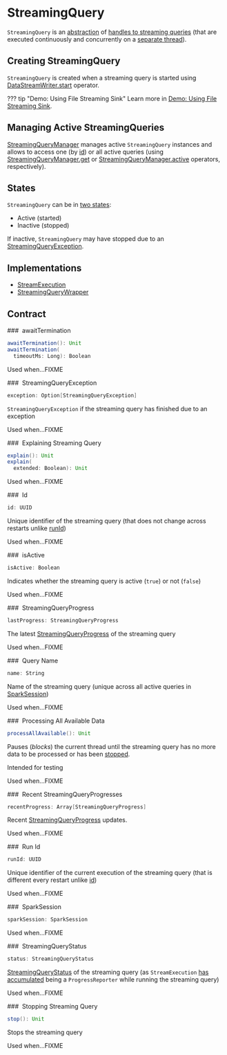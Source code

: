 # StreamingQuery

`StreamingQuery` is an [abstraction](#contract) of [handles to streaming queries](#implementations) (that are executed continuously and concurrently on a [separate thread](StreamExecution.md#queryExecutionThread)).

## Creating StreamingQuery

`StreamingQuery` is created when a streaming query is started using [DataStreamWriter.start](DataStreamWriter.md#start) operator.

??? tip "Demo: Using File Streaming Sink"
    Learn more in [Demo: Using File Streaming Sink](demo/using-file-streaming-sink.md).

## Managing Active StreamingQueries

[StreamingQueryManager](StreamingQueryManager.md) manages active `StreamingQuery` instances and allows to access one (by [id](#id)) or all active queries (using [StreamingQueryManager.get](StreamingQueryManager.md#get) or [StreamingQueryManager.active](StreamingQueryManager.md#active) operators, respectively).

## States

`StreamingQuery` can be in [two states](#isActive):

* Active (started)
* Inactive (stopped)

If inactive, `StreamingQuery` may have stopped due to an [StreamingQueryException](#exception).

## Implementations

* [StreamExecution](StreamExecution.md)
* [StreamingQueryWrapper](StreamingQueryWrapper.md)

## Contract

### <span id="awaitTermination"> awaitTermination

```scala
awaitTermination(): Unit
awaitTermination(
  timeoutMs: Long): Boolean
```

Used when...FIXME

### <span id="exception"> StreamingQueryException

```scala
exception: Option[StreamingQueryException]
```

`StreamingQueryException` if the streaming query has finished due to an exception

Used when...FIXME

### <span id="explain"> Explaining Streaming Query

```scala
explain(): Unit
explain(
  extended: Boolean): Unit
```

Used when...FIXME

### <span id="id"> Id

```scala
id: UUID
```

Unique identifier of the streaming query (that does not change across restarts unlike [runId](#runId))

Used when...FIXME

### <span id="isActive"> isActive

```scala
isActive: Boolean
```

Indicates whether the streaming query is active (`true`) or not (`false`)

Used when...FIXME

### <span id="lastProgress"> StreamingQueryProgress

```scala
lastProgress: StreamingQueryProgress
```

The latest [StreamingQueryProgress](monitoring/StreamingQueryProgress.md) of the streaming query

Used when...FIXME

### <span id="name"> Query Name

```scala
name: String
```

Name of the streaming query (unique across all active queries in [SparkSession](#sparkSession))

Used when...FIXME

### <span id="processAllAvailable"> Processing All Available Data

```scala
processAllAvailable(): Unit
```

Pauses (_blocks_) the current thread until the streaming query has no more data to be processed or has been [stopped](#stop).

Intended for testing

Used when...FIXME

### <span id="recentProgress"> Recent StreamingQueryProgresses

```scala
recentProgress: Array[StreamingQueryProgress]
```

Recent [StreamingQueryProgress](monitoring/StreamingQueryProgress.md) updates.

Used when...FIXME

### <span id="runId"> Run Id

```scala
runId: UUID
```

Unique identifier of the current execution of the streaming query (that is different every restart unlike [id](#id))

Used when...FIXME

### <span id="sparkSession"> SparkSession

```scala
sparkSession: SparkSession
```

Used when...FIXME

### <span id="status"> StreamingQueryStatus

```scala
status: StreamingQueryStatus
```

[StreamingQueryStatus](monitoring/StreamingQueryStatus.md) of the streaming query (as `StreamExecution` [has accumulated](monitoring/ProgressReporter.md#currentStatus) being a `ProgressReporter` while running the streaming query)

Used when...FIXME

### <span id="stop"> Stopping Streaming Query

```scala
stop(): Unit
```

Stops the streaming query

Used when...FIXME
